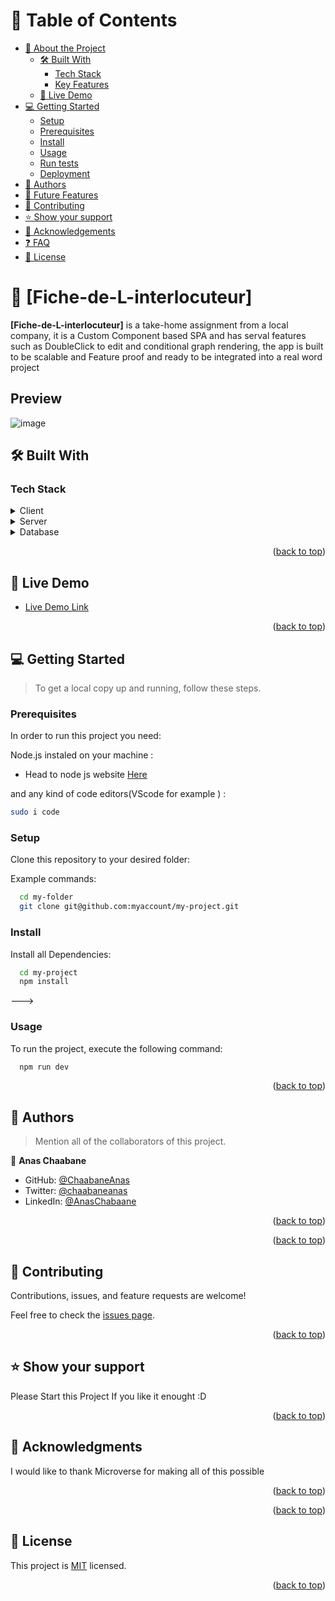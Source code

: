 <a name="readme-top"></a>

# 📗 Table of Contents

- [📖 About the Project](#about-project)
  - [🛠 Built With](#built-with)
    - [Tech Stack](#tech-stack)
    - [Key Features](#key-features)
  - [🚀 Live Demo](#live-demo)
- [💻 Getting Started](#getting-started)
  - [Setup](#setup)
  - [Prerequisites](#prerequisites)
  - [Install](#install)
  - [Usage](#usage)
  - [Run tests](#run-tests)
  - [Deployment](#triangular_flag_on_post-deployment)
- [👥 Authors](#authors)
- [🔭 Future Features](#future-features)
- [🤝 Contributing](#contributing)
- [⭐️ Show your support](#support)
- [🙏 Acknowledgements](#acknowledgements)
- [❓ FAQ](#faq)
- [📝 License](#license)

<!-- PROJECT DESCRIPTION -->

# 📖 [Fiche-de-L-interlocuteur] <a name="about-project"></a>

**[Fiche-de-L-interlocuteur]** is a take-home assignment from a local company, it is a Custom Component based SPA and has serval features such as DoubleClick to edit and conditional graph rendering,
the app is built to be scalable and Feature proof and ready to be integrated into a real word project

## Preview 

![image](https://user-images.githubusercontent.com/99597333/227730323-ee8af186-c72e-4c66-a6f9-81dd2305a37b.png)


## 🛠 Built With <a name="built-with"></a>

### Tech Stack <a name="tech-stack"></a>

<details>
  <summary>Client</summary>
  <ul>
    <li><a href="https://react.dev/">ReactJs</a></li>
  </ul>
</details>

<details>
  <summary>Server</summary>
  <ul>
    <li><a href=#>No Server Yet </a></li>
  </ul>
</details>

<details>
<summary>Database</summary>
  <ul>
    <li><a href=#>No Dtatabase Yet </a></li>
  </ul>
</details>

<p align="right">(<a href="#readme-top">back to top</a>)</p>

<!-- LIVE DEMO -->

## 🚀 Live Demo <a name="live-demo"></a>

- [Live Demo Link](https://enr-agri.netlify.app/)

<p align="right">(<a href="#readme-top">back to top</a>)</p>

<!-- GETTING STARTED -->

## 💻 Getting Started <a name="getting-started"></a>

> To get a local copy up and running, follow these steps.

### Prerequisites

In order to run this project you need:

Node.js instaled on your machine :

- Head to node js website [Here](https://nodejs.org/en)

and any kind of code editors(VScode for example ) :

```sh
sudo i code
```

### Setup

Clone this repository to your desired folder:

Example commands:

```sh
  cd my-folder
  git clone git@github.com:myaccount/my-project.git
```

### Install

Install all Dependencies:

```sh
  cd my-project
  npm install
```

--->

### Usage

To run the project, execute the following command:

```sh
  npm run dev
```

<p align="right">(<a href="#readme-top">back to top</a>)</p>

## 👥 Authors <a name="Anas Chaabane"></a>

> Mention all of the collaborators of this project.

👤 **Anas Chaabane**

- GitHub: [@ChaabaneAnas](https://github.com/ChaabaneAnas/)
- Twitter: [@chaabaneanas](https://twitter.com/chaabaneanas)
- LinkedIn: [@AnasChabaane](https://linkedin.com/in/AnasChabaane)

<p align="right">(<a href="#readme-top">back to top</a>)</p>

<p align="right">(<a href="#readme-top">back to top</a>)</p>

<!-- CONTRIBUTING -->

## 🤝 Contributing <a name="Contribute here"></a>

Contributions, issues, and feature requests are welcome!

Feel free to check the [issues page](https://github.com/ChaabaneAnas/Fiche-de-L-interlocuteur/issues).

<p align="right">(<a href="#readme-top">back to top</a>)</p>

<!-- SUPPORT -->

## ⭐️ Show your support <a name="Support <3"></a>


Please Start this Project If you like it enought :D

<p align="right">(<a href="#readme-top">back to top</a>)</p>

<!-- ACKNOWLEDGEMENTS -->

## 🙏 Acknowledgments <a name="Microverse"></a>

I would like to thank Microverse for making all of this possible

<p align="right">(<a href="#readme-top">back to top</a>)</p>

<p align="right">(<a href="#readme-top">back to top</a>)</p>

## 📝 License <a name="license"></a>

This project is [MIT](./LICENSE) licensed.

<p align="right">(<a href="#readme-top">back to top</a>)</p>
 